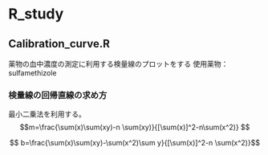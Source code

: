 # R_study
## Calibration_curve.R
薬物の血中濃度の測定に利用する検量線のプロットをする
使用薬物：sulfamethizole
### 検量線の回帰直線の求め方
最小二乗法を利用する。
$$m=\frac{\sum(x)\sum(xy)-n \sum(xy)}{[\sum(x)]^2-n\sum(x^2)} $$

$$ b=\frac{\sum(x)\sum(xy)-\sum(x^2)\sum y}{[\sum(x)]^2-n \sum(x^2)}$$
